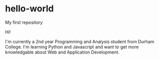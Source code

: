 # hello-world
My first repository

Hi! 

I'm currently a 2nd year Programming and Analysis student from Durham College. 
I'm learning Python and Javascript and want to get more knowledgable about Web and Application Development.
